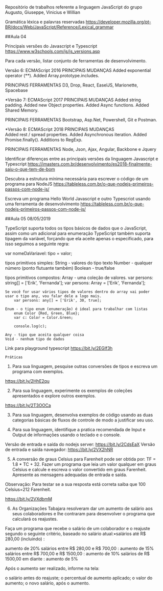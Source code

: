 Repositório de trabalhos referente a linguagem JavaScript do grupo Augusto, Giuseppe, Vinicius e Willian

Gramática léxica e palavras reservadas
https://developer.mozilla.org/pt-BR/docs/Web/JavaScript/Reference/Lexical_grammar

##Aula 04

Principais versões do Javascript e Typescript
https://www.w3schools.com/js/js_versions.asp

Para cada versão, listar conjunto de ferramentas de desenvolvimento.

Versão 6: ECMAScript 2016
PRINCIPAIS MUDANÇAS
    Added exponential operator (**).
    Added Array.prototype.includes.

PRINCIPAIS FERRAMENTAS
    D3, Drop, React, EaselJS, Marionette, Spacebase  


*Versão 7: ECMAScript 2017
PRINCIPAIS MUDANÇAS
    Added string padding.
    Added new Object properties.
    Added Async functions.
    Added Shared Memory.

PRINCIPAIS FERRAMENTAS
    Bootstrap, Asp.Net, Powershell, Git e Postman.


*Versão 8: ECMAScript 2018
PRINCIPAIS MUDANÇAS    
    Added rest / spread properties.
    Added Asynchronous iteration.
    Added Promise.finally().
    Additions to RegExp.

PRINCIPAIS FERRAMENTAS
    Node, Json, Ajax, Angular, Backbone e Jquery

Identificar diferenças entre as principais versões da linguagem Javascript e Typescript
https://imasters.com.br/desenvolvimento/es2018-finalmente-saiu-o-que-tem-de-bom

Descubra a estrutura mínima necessária para escrever o código de um programa para NodeJS
https://tableless.com.br/o-que-nodejs-primeiros-passos-com-node-js/

Escreva um programa Hello World Javascript e outro Typescriot usando uma ferramenta de desenvolvimento
https://tableless.com.br/o-que-nodejs-primeiros-passos-com-node-js/

##Aula 05 08/05/2019

TypeScript suporta todos os tipos básicos de dados que o JavaScript, assim como um adicional para enumeração
TypeScript também suporta tipagem da variável, forçando que ela aceite apenas o especificado, para isso seguimos a seguinte regra:

var nomeDaVariavel: tipo = valor;

tipos primitivos simples:
    String - valores do tipo texto
    Number - qualquer número (ponto flutuante também)
    Boolean - true/false

tipos primitivos compostos:
    Array - uma coleção de valores.
        var persons: string[] = ['Erik', 'Fernanda'];
        var persons: Array<string> = ['Erik', 'Fernanda'];

    Se você for usar vários tipos de valores dentro do array vai poder usar o tipo any, vou falar dele a logo mais.
        var persons: any[] = ['Erik', 30, true];

    Enum - o tipo enum (enumeração) é ideal para trabalhar com listas
        enum Color {Red, Green, Blue};
        var c: Color = Color.Green;

        console.log(c);

    Any - tipo que aceita qualquer coisa
    Void - nenhum tipo de dados


Link para playground typescript
https://bit.ly/2EGIf3h


    Práticas

1. Para sua linguagem, pesquise outras conversões de tipos e escreva um programa com exemplos.

https://bit.ly/2HhE2qu

2. Para sua linguagem, experimente os exemplos de coleções apresentados e explore outros exemplos.

https://bit.ly/2T3OOCa

3. Para sua linguagem, desenvolva exemplos de código usando as duas categorias básicas de fluxos de controle de modo a justificar seu uso.

4. Para sua linguagem, identifique a pratica recomendada de Input e Output de informações usando o teclado e o console.

Versão de entrada e saída do nodejs server: https://bit.ly/2CdsEaX
Versão de entrada e saída navegador: https://bit.ly/2VX2hNR


5. A conversão de graus Celsius para Farenheit pode ser obtida por: TF = 1.8 * TC + 32. Fazer um programa que leia um valor qualquer em graus Celsius e calcule e escreva o valor convertido em graus Farenheit. Apresente as mensagens adequadas de entrada e saída.

Observação: Para testar se a sua resposta está correta saiba que 100 Celsius=212 Farenheit.

https://bit.ly/2VXdbmM

6. As Organizações Tabajara resolveram dar um aumento de salário aos seus colaboradores e
lhe contraram para desenvolver o programa que calculará os reajustes.

Faça um programa que recebe o salário de um colaborador e o reajuste segundo o seguinte
critério, baseado no salário atual:•salários até R$ 280,00 (incluindo) :

aumento de 20%
salários entre R$ 280,00 e R$ 700,00 : aumento de 15%
salários entre R$ 700,00 e R$ 1500,00 : aumento de 10%
salários de R$ 1500,00 em diante : aumento de 5%

Após o aumento ser realizado, informe na tela:

o salário antes do reajuste;
o percentual de aumento aplicado;
o valor do aumento;
o novo salário, após o aumento.

